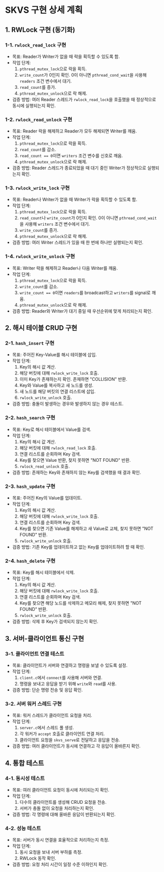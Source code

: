 # SKVS 구현 상세 계획

## 1. RWLock 구현 (동기화)

### 1-1. `rwlock_read_lock` 구현

- 목표: Reader가 Writer가 없을 때 락을 획득할 수 있도록 함.
- 작업 단계:
  1. `pthread_mutex_lock`으로 락을 획득.
  2. `write_count`가 0인지 확인. 0이 아니면 `pthread_cond_wait`을 사용해 `readers` 조건 변수에서 대기.
  3. `read_count`를 증가.
  4. `pthread_mutex_unlock`으로 락 해제.
- 검증 방법: 여러 Reader 스레드가 `rwlock_read_lock`을 호출했을 때 정상적으로 동시에 실행되는지 확인.

### 1-2. `rwlock_read_unlock` 구현

- 목표: Reader 락을 해제하고 Reader가 모두 해제되면 Writer를 깨움.
- 작업 단계:
  1. `pthread_mutex_lock`으로 락을 획득.
  2. `read_count`를 감소.
  3. `read_count == 0`이면 `writers` 조건 변수를 신호로 깨움.
  4. `pthread_mutex_unlock`으로 락 해제.
- 검증 방법: Reader 스레드가 종료되었을 때 대기 중인 Writer가 정상적으로 실행되는지 확인.

### 1-3. `rwlock_write_lock` 구현

- 목표: Reader나 Writer가 없을 때 Writer가 락을 획득할 수 있도록 함.
- 작업 단계:
  1. `pthread_mutex_lock`으로 락을 획득.
  2. `read_count`나 `write_count`가 0인지 확인. 0이 아니면 `pthread_cond_wait`을 사용해 `writers` 조건 변수에서 대기.
  3. `write_count`를 증가.
  4. `pthread_mutex_unlock`으로 락 해제.
- 검증 방법: 여러 Writer 스레드가 있을 때 한 번에 하나만 실행되는지 확인.

### 1-4. `rwlock_write_unlock` 구현

- 목표: Writer 락을 해제하고 Reader나 다음 Writer를 깨움.
- 작업 단계:
  1. `pthread_mutex_lock`으로 락을 획득.
  2. `write_count`를 감소.
  3. `write_count == 0`이면 `readers`를 broadcast하고 `writers`를 signal로 깨움.
  4. `pthread_mutex_unlock`으로 락 해제.
- 검증 방법: Reader와 Writer가 대기 중일 때 우선순위에 맞게 처리되는지 확인.

## 2. 해시 테이블 CRUD 구현

### 2-1. `hash_insert` 구현

- 목표: 주어진 Key-Value를 해시 테이블에 삽입.
- 작업 단계:
  1. Key의 해시 값 계산.
  2. 해당 버킷에 대해 `rwlock_write_lock` 호출.
  3. 이미 Key가 존재하는지 확인. 존재하면 "COLLISION" 반환.
  4. Key와 Value를 복사하고 새 노드를 생성.
  5. 새 노드를 해당 버킷의 연결 리스트에 삽입.
  6. `rwlock_write_unlock` 호출.
- 검증 방법: 충돌이 발생하는 경우와 발생하지 않는 경우 테스트.

### 2-2. `hash_search` 구현

- 목표: Key로 해시 테이블에서 Value를 검색.
- 작업 단계:
  1. Key의 해시 값 계산.
  2. 해당 버킷에 대해 `rwlock_read_lock` 호출.
  3. 연결 리스트를 순회하며 Key 검색.
  4. Key를 찾으면 Value 반환, 찾지 못하면 "NOT FOUND" 반환.
  5. `rwlock_read_unlock` 호출.
- 검증 방법: 존재하는 Key와 존재하지 않는 Key를 검색했을 때 결과 확인.

### 2-3. `hash_update` 구현

- 목표: 주어진 Key의 Value를 업데이트.
- 작업 단계:
  1. Key의 해시 값 계산.
  2. 해당 버킷에 대해 `rwlock_write_lock` 호출.
  3. 연결 리스트를 순회하며 Key 검색.
  4. Key를 찾으면 기존 Value를 해제하고 새 Value로 교체, 찾지 못하면 "NOT FOUND" 반환.
  5. `rwlock_write_unlock` 호출.
- 검증 방법: 기존 Key를 업데이트하고 없는 Key를 업데이트하려 할 때 확인.

### 2-4. `hash_delete` 구현

- 목표: Key를 해시 테이블에서 삭제.
- 작업 단계:
  1. Key의 해시 값 계산.
  2. 해당 버킷에 대해 `rwlock_write_lock` 호출.
  3. 연결 리스트를 순회하며 Key 검색.
  4. Key를 찾으면 해당 노드를 삭제하고 메모리 해제, 찾지 못하면 "NOT FOUND" 반환.
  5. `rwlock_write_unlock` 호출.
- 검증 방법: 삭제 후 Key가 검색되지 않는지 확인.

## 3. 서버-클라이언트 통신 구현

### 3-1. 클라이언트 연결 테스트

- 목표: 클라이언트가 서버와 연결하고 명령을 보낼 수 있도록 설정.
- 작업 단계:
  1. `client.c`에서 `connect`를 사용해 서버와 연결.
  2. 명령을 보내고 응답을 받기 위해 `write`와 `read`를 사용.
- 검증 방법: 단순 명령 전송 및 응답 확인.

### 3-2. 서버 워커 스레드 구현

- 목표: 워커 스레드가 클라이언트 요청을 처리.
- 작업 단계:
  1. `server.c`에서 스레드 풀 생성.
  2. 각 워커가 `accept` 호출로 클라이언트 연결 처리.
  3. 클라이언트 요청을 `skvs_serve`로 전달하고 응답을 전송.
- 검증 방법: 여러 클라이언트가 동시에 연결하고 각 응답이 올바른지 확인.

## 4. 통합 테스트

### 4-1. 동시성 테스트

- 목표: 여러 클라이언트 요청이 동시에 처리되는지 확인.
- 작업 단계:
  1. 다수의 클라이언트를 생성해 CRUD 요청을 전송.
  2. 서버가 충돌 없이 요청을 처리하는지 확인.
- 검증 방법: 각 명령에 대해 올바른 응답이 반환되는지 확인.

### 4-2. 성능 테스트

- 목표: 서버가 동시 연결을 효율적으로 처리하는지 측정.
- 작업 단계:
  1. 동시 요청을 보내 서버 부하를 측정.
  2. RWLock 동작 확인.
- 검증 방법: 요청 처리 시간이 일정 수준 이하인지 확인.

